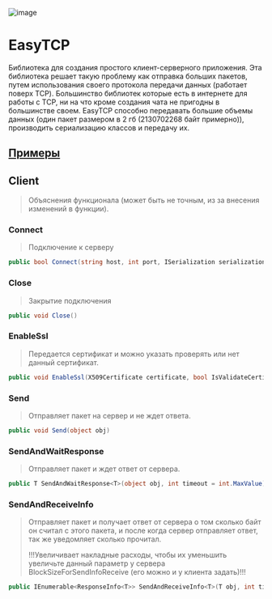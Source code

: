 ![image](https://github.com/Camyil-89/EasyTCP/assets/76705837/424aff49-3db3-4c86-b003-9d288a105bfc)
# EasyTCP
Библиотека для создания простого клиент-серверного приложения. Эта библиотека решает такую проблему как отправка больших пакетов, путем использования своего протокола передачи данных (работает поверх TCP). Большинство библиотек которые есть в интернете для работы с TCP, ни на что кроме создания чата не пригодны в большинстве своем.
EasyTCP способно передавать большие объемы данных (один пакет размером в 2 гб (2130702268 байт примерно)), производить сериализацию классов и передачу их.

## [Примеры](https://github.com/Camyil-89/EasyTCP/tree/master/TestClient/Examples)

## Client
> Объяснения функционала (может быть не точным, из за внесения изменений в функции).
### Connect
> Подключение к серверу
```C#
public bool Connect(string host, int port, ISerialization serialization = null)
```
### Close
> Закрытие подключения
```C#
public void Close()
```
### EnableSsl 
> Передается сертификат и можно указать проверять или нет данный сертификат.
```C#
public void EnableSsl(X509Certificate certificate, bool IsValidateCertificate)
```
### Send
> Отправляет пакет на сервер и не ждет ответа.
```C#
public void Send(object obj)
```
### SendAndWaitResponse
> Отправляет пакет и ждет ответ от сервера.
```C#
public T SendAndWaitResponse<T>(object obj, int timeout = int.MaxValue)
```
### SendAndReceiveInfo
> Отправляет пакет и получает ответ от сервера о том сколько байт он считал с этого пакета, и после когда сервер отправляет ответ, так же уведомляет сколько прочитал.
> 
> !!!Увеличивает накладные расходы, чтобы их уменьшить увеличьте данный параметр у сервера BlockSizeForSendInfoReceive (его можно и у клиента задать)!!!
```C#
public IEnumerable<ResponseInfo<T>> SendAndReceiveInfo<T>(T obj, int timeout = int.MaxValue)
```
